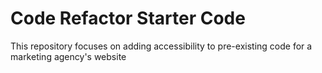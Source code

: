 # Code Refactor Starter Code
This repository focuses on adding accessibility to pre-existing code for a marketing agency's website 
<img src="./urban-octo-telegram/screenshot (106).png" alt="" />